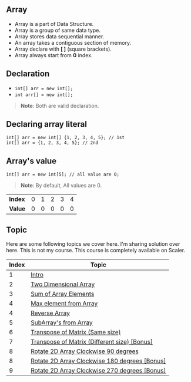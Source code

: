 ## Array

- Array is a part of Data Structure.
- Array is a group of same data type.
- Array stores data sequential manner.
- An array takes a contiguous section of memory.
- Array declare with <b>[ ]</b> (square brackets).
- Array always start from <b>0</b> index.

## Declaration

- ```int[] arr = new int[];```
- ```int arr[] = new int[];```

> **Note**: Both are valid declaration.

## Declaring array literal

```
int[] arr = new int[] {1, 2, 3, 4, 5}; // 1st
int[] arr = {1, 2, 3, 4, 5}; // 2nd
```

## Array's value

```
int[] arr = new int[5]; // all value are 0;
```

> **Note**: By default, All values are 0.

<table>
    <tr>
        <td><b>Index</b></td>
        <td>0</td>
        <td>1</td>
        <td>2</td>
        <td>3</td>
        <td>4</td>
    </tr>
    <tr>
        <td><b>Value</b></td>
        <td>0</td>
        <td>0</td>
        <td>0</td>
        <td>0</td>
        <td>0</td>
    </tr>
</table>

## Topic

<p>Here are some following topics we cover here. I'm sharing solution over here. This is not my course. This course is completely available on Scaler.</p>

<table>
    <thead>
        <th>Index</th>
        <th>Topic</th>
    </thead>
    <tbody>
        <tr>
            <td>1</td>
            <td><a href="Intro.java">Intro</a></td>
        </tr>
        <tr>
            <td>2</td>
            <td><a href="TwoDimArray.java">Two Dimensional Array</a></td>
        </tr>
        <tr>
            <td>3</td>
            <td><a href="SumOfArray.java">Sum of Array Elements</a></td>
        </tr>
        <tr>
            <td>4</td>
            <td><a href="MaxElementArray.java">Max element from Array</a></td>
        </tr>
        <tr>
            <td>4</td>
            <td><a href="ReverseArray.java">Reverse Array</a></td>
        </tr>
        <tr>
            <td>5</td>
            <td><a href="SubArray.java">SubArray's from Array</a></td>
        </tr>
        <tr>
            <td>6</td>
            <td><a href="TransposeMatrix.java">Transpose of Matrix (Same size)</a></td>
        </tr>
        <tr>
            <td>7</td>
            <td><a href="TransposeDiffMatrix.java">Transpose of Matrix (Different size) [Bonus]</a></td>
        </tr>
        <tr>
            <td>8</td>
            <td><a href="RotateArray.java">Rotate 2D Array Clockwise 90 degrees</a></td>
        </tr>
        <tr>
            <td>8</td>
            <td><a href="RotateArray180.java">Rotate 2D Array Clockwise 180 degrees [Bonus]</a></td>
        </tr>
        <tr>
            <td>9</td>
            <td><a href="RotateArray270.java">Rotate 2D Array Clockwise 270 degrees [Bonus]</a></td>
        </tr>
    </tbody>
</table>